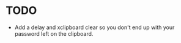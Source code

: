 # TODO

 * Add a delay and xclipboard clear so you don't end up with your password left on the clipboard.

